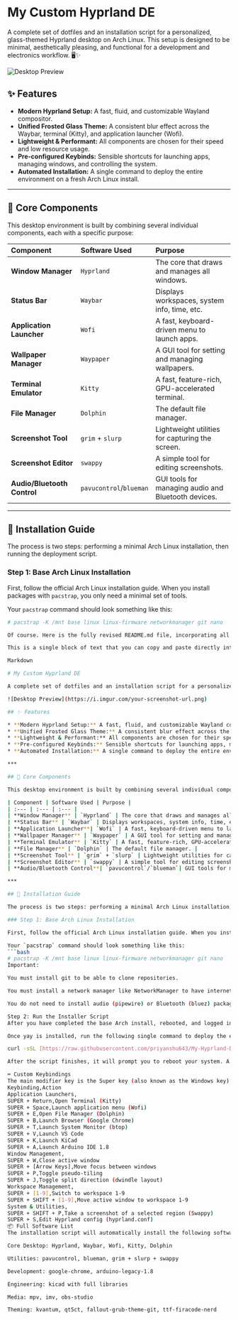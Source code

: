 # My Custom Hyprland DE

A complete set of dotfiles and an installation script for a personalized, glass-themed Hyprland desktop on Arch Linux. This setup is designed to be minimal, aesthetically pleasing, and functional for a development and electronics workflow. 🖥️✨

![Desktop Preview](https://i.imgur.com/your-screenshot-url.png)

## ✨ Features

* **Modern Hyprland Setup:** A fast, fluid, and customizable Wayland compositor.
* **Unified Frosted Glass Theme:** A consistent blur effect across the Waybar, terminal (Kitty), and application launcher (Wofi).
* **Lightweight & Performant:** All components are chosen for their speed and low resource usage.
* **Pre-configured Keybinds:** Sensible shortcuts for launching apps, managing windows, and controlling the system.
* **Automated Installation:** A single command to deploy the entire environment on a fresh Arch Linux install.

***

## 🧱 Core Components

This desktop environment is built by combining several individual components, each with a specific purpose:

| Component | Software Used | Purpose |
| :--- | :--- | :--- |
| **Window Manager** | `Hyprland` | The core that draws and manages all windows. |
| **Status Bar** | `Waybar` | Displays workspaces, system info, time, etc. |
| **Application Launcher**| `Wofi` | A fast, keyboard-driven menu to launch apps. |
| **Wallpaper Manager** | `Waypaper` | A GUI tool for setting and managing wallpapers. |
| **Terminal Emulator** | `Kitty` | A fast, feature-rich, GPU-accelerated terminal. |
| **File Manager** | `Dolphin` | The default file manager. |
| **Screenshot Tool** | `grim` + `slurp` | Lightweight utilities for capturing the screen. |
| **Screenshot Editor** | `swappy` | A simple tool for editing screenshots. |
| **Audio/Bluetooth Control**| `pavucontrol`/`blueman`| GUI tools for managing audio and Bluetooth devices. |

***

## 🚀 Installation Guide

The process is two steps: performing a minimal Arch Linux installation, then running the deployment script.

### Step 1: Base Arch Linux Installation

First, follow the official Arch Linux installation guide. When you install packages with `pacstrap`, you only need a minimal set of tools.

Your `pacstrap` command should look something like this:
```bash
# pacstrap -K /mnt base linux linux-firmware networkmanager git nano

Of course. Here is the fully revised README.md file, incorporating all your new requests. It now includes instructions for a minimal base install, a breakdown of what each component does, and all the keybindings.

This is a single block of text that you can copy and paste directly into the README.md file on your GitHub repository.

Markdown

# My Custom Hyprland DE

A complete set of dotfiles and an installation script for a personalized, glass-themed Hyprland desktop on Arch Linux. This setup is designed to be minimal, aesthetically pleasing, and functional for a development and electronics workflow. 🖥️✨

![Desktop Preview](https://i.imgur.com/your-screenshot-url.png)

## ✨ Features

* **Modern Hyprland Setup:** A fast, fluid, and customizable Wayland compositor.
* **Unified Frosted Glass Theme:** A consistent blur effect across the Waybar, terminal (Kitty), and application launcher (Wofi).
* **Lightweight & Performant:** All components are chosen for their speed and low resource usage.
* **Pre-configured Keybinds:** Sensible shortcuts for launching apps, managing windows, and controlling the system.
* **Automated Installation:** A single command to deploy the entire environment on a fresh Arch Linux install.

***

## 🧱 Core Components

This desktop environment is built by combining several individual components, each with a specific purpose:

| Component | Software Used | Purpose |
| :--- | :--- | :--- |
| **Window Manager** | `Hyprland` | The core that draws and manages all windows. |
| **Status Bar** | `Waybar` | Displays workspaces, system info, time, etc. |
| **Application Launcher**| `Wofi` | A fast, keyboard-driven menu to launch apps. |
| **Wallpaper Manager** | `Waypaper` | A GUI tool for setting and managing wallpapers. |
| **Terminal Emulator** | `Kitty` | A fast, feature-rich, GPU-accelerated terminal. |
| **File Manager** | `Dolphin` | The default file manager. |
| **Screenshot Tool** | `grim` + `slurp` | Lightweight utilities for capturing the screen. |
| **Screenshot Editor** | `swappy` | A simple tool for editing screenshots. |
| **Audio/Bluetooth Control**| `pavucontrol`/`blueman`| GUI tools for managing audio and Bluetooth devices. |

***

## 🚀 Installation Guide

The process is two steps: performing a minimal Arch Linux installation, then running the deployment script.

### Step 1: Base Arch Linux Installation

First, follow the official Arch Linux installation guide. When you install packages with `pacstrap`, you only need a minimal set of tools.

Your `pacstrap` command should look something like this:
```bash
# pacstrap -K /mnt base linux linux-firmware networkmanager git nano
Important:

You must install git to be able to clone repositories.

You must install a network manager like NetworkManager to have internet access after rebooting.

You do not need to install audio (pipewire) or Bluetooth (bluez) packages. The installation script will handle this automatically.

Step 2: Run the Installer Script
After you have completed the base Arch install, rebooted, and logged in as a regular user, you need to install an AUR helper like yay. You can find instructions here.

Once yay is installed, run the following single command to deploy the entire desktop environment:

curl -sSL [https://raw.githubusercontent.com/priyanshu643/My-Hyprland-DE/main/install.sh](https://raw.githubusercontent.com/priyanshu643/My-Hyprland-DE/main/install.sh) | bash

After the script finishes, it will prompt you to reboot your system. A reboot is required for all changes to take effect.

⌨️ Custom Keybindings
The main modifier key is the Super key (also known as the Windows key). The following table outlines the custom keybindings configured for this environment.
Keybinding,Action
Application Launchers,
SUPER + Return,Open Terminal (Kitty)
SUPER + Space,Launch application menu (Wofi)
SUPER + E,Open File Manager (Dolphin)
SUPER + B,Launch Browser (Google Chrome)
SUPER + T,Launch System Monitor (btop)
SUPER + V,Launch VS Code
SUPER + K,Launch KiCad
SUPER + A,Launch Arduino IDE 1.8
Window Management,
SUPER + W,Close active window
SUPER + [Arrow Keys],Move focus between windows
SUPER + P,Toggle pseudo-tiling
SUPER + J,Toggle split direction (dwindle layout)
Workspace Management,
SUPER + [1-9],Switch to workspace 1-9
SUPER + SHIFT + [1-9],Move active window to workspace 1-9
System & Utilities,
SUPER + SHIFT + P,Take a screenshot of a selected region (Swappy)
SUPER + S,Edit Hyprland config (hyprland.conf)
📦 Full Software List
The installation script will automatically install the following software:

Core Desktop: Hyprland, Waybar, Wofi, Kitty, Dolphin

Utilities: pavucontrol, blueman, grim + slurp + swappy

Development: google-chrome, arduino-legacy-1.8

Engineering: kicad with full libraries

Media: mpv, imv, obs-studio

Theming: kvantum, qt5ct, fallout-grub-theme-git, ttf-firacode-nerd
